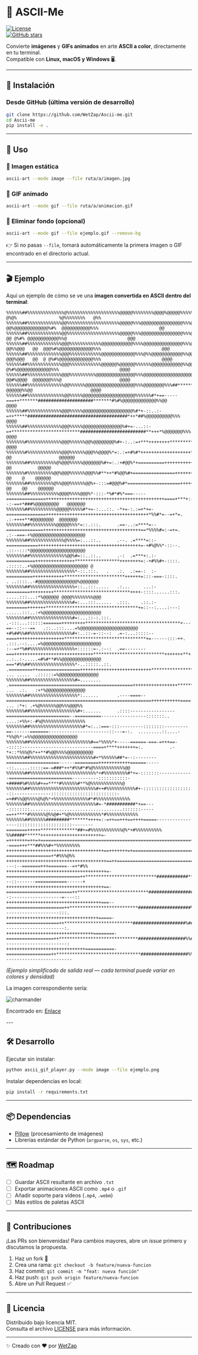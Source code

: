 # 🎨 ASCII-Me

[![License](https://img.shields.io/github/license/WetZap/Ascii-Me)](LICENSE)  
[![GitHub stars](https://img.shields.io/github/stars/WetZap/Ascii-Me?style=social)](https://github.com/WetZap/Ascii-Me/stargazers)  

Convierte **imágenes** y **GIFs animados** en arte **ASCII a color**, directamente en tu terminal.  
Compatible con **Linux, macOS y Windows** 🖥️.

---

## 🚀 Instalación

### Desde GitHub (última versión de desarrollo)
```bash
git clone https://github.com/WetZap/Ascii-me.git
cd Ascii-me
pip install -e .
```

---

## 📌 Uso

### 🔹 Imagen estática
```bash
ascii-art --mode image --file ruta/a/imagen.jpg
```

### 🔹 GIF animado
```bash
ascii-art --mode gif --file ruta/a/animacion.gif
```

### 🔹 Eliminar fondo (opcional)
```bash
ascii-art --mode gif --file ejemplo.gif --remove-bg
```

👉 Si no pasas `--file`, tomará automáticamente la primera imagen o GIF encontrado en el directorio actual.

---

## 🎬 Ejemplo

Aquí un ejemplo de cómo se ve una **imagen convertida en ASCII dentro del terminal**:

```
%%%%%%##%%%%%%%%%%%%%%@%%%%%%%%%%%%%%%%%%%%@@@@@%%%%%%%%@@@@%@@@@@%%%%%@@@@@@@@@@@@@@@@@%@@@%@@@@@@@@@@@%%%#%@@@@@@@@@@@@@%%% @%@%                %@%%%%%%%%   @%%
%%%%%%##%%%%%%%%%%%%%@@%%%%%%%%%%%%%%%%%%%%@@@@@%%%@@@@@@@@@@@@@@@@%%%@@@@@@@@@@@@@@@@@@  @@%@@@@@@@@@@@@@%#%  @@@@@@@@@@@%%%                       @@            
%%%%%%##%%%%%%%%%%%%%@@%%%%%%%%%%%%%%%%%%%%@@@@@%%%@@@@@@@@@@@@@@@@%%%@@@@@@@@@@@@@@@@@@@@@%%@@@@@@@@ @@ @%#% @@@@@@@@@@@@%%@                       @@@           
%%%%%%##%%%%%%%%%%%%%@@@%%%%%%%%%%%%@@@@@@@@@@@@%%%%@@@@@@@@@@@@@@@%%%@@@@@@@@@@@@@@@@@@ @@%%@@@   @@  @@@%#%@@@@@@@@@@@@@%%%                       @@@           
%%%%%%##%%%%%%%%%%%%%@@@%%%%%%%%%%%%@@@@@@@@@@@@@%%%@%%@@@@@@@@@@@@%%@@@@@@@@@@@@@@@@@@  @@@%@@@   @@  @ @%#%@@@@@@@@@@@@@%%%                       @@@@          
%%%%%%##%%%%%%%%%%%%%@@@%%%%%%%%%%%%@@@@@@%@@@@@@%%%%%%@@@@@@@@@@@@%%@@@@@@@@@@@@@@@@@@@@@@%%@@@@@@@@    @%#%@@@@@@@@@@@@@%%%                       @@@@          
%%%%%%##%%%%%%%%%%%%%@@@%%%%%%%%%%@@@@@@@@@@@@@@@%%%@@@@@@@@@@@@@@@@@@@@@@@@%%%%%%%%%%%%@@@%%@@@@@@@@@@@ @@#%@@@@  @@@@@@@%%%@                      @@@@          
%%%%%%##%%%%%%%%%%%%%%@@%%%%%%@@@@@@@@@@@@@@@@@@@%%%@@@@@@@@%%%##*******++++++++++++++**********###%%%@@@@@#%@@@@   @@@@@@%%@@                      @@@@          
%%%%%%##%%%%%%%%%%%%%%@@%%%%%@@@@@@@@@@@@@@@@@@@@%%%%%%#*+==-----===++*******#####################*******#%#%@@@@@@@@@@@@@%%@@                      @@@@          
%%%%%%##%%%%%%%%%%%%%@@@%%%%%@@@@@@@@@@@@@@@@@@@%#*+-::..:-=++*****######################################*++*##%@@@@@@@@@@%%%                       @@@@          
%%%%%%##%%%%%%%%%%%%%@@@%%%%%@@@@@@@@@@@@@@@%#+=-...::-=+**************************#########################**+++*%@@@@@@@%%%                       @@@@          
%%%%%%%#%%%%%%%%%%%%%@@@%%%%%%@@%@@@@@@@@%#+-:..:=+***++++++++**********************************************##***+=+#%@@@@%%%@                      @@@@          
%%%%%%%#%%%%%%%%%%%%%@@@%%%%%%@@@%%@@@@%*=:.:=+#%#*+++++++++++++++++++*********************************************+==+#@@%%%@ @@                  @@@@@@         
%%%%%%%##%%%%%%%%%%@%@@@%%%%%@@@@@@@%#+=:.:+#@@%*+==========+++++++++++++++******************************************+-:=*%%@@@@        @@          @@@@@         
%%%%%%%#%%%%%%%%%%@@%@@@%%%%%%@@@%%#**++*#%@@%#+================+++++++++++++++*******************************+*********+++*#%%%%@@     @@    @    @@@@@@         
%%%%%%%##%%%%%%%%%@%%@@@%%%%%%@@%+-:::=#@@@%#*====================++++++++++++++++***********************+++++++++++******++++++**%@   @@    @@    @@@@@@         
%%%%%%%##%%%%%%%%%%%@@@@%%%%@@@%*-:::-*%#*#%*===-----===============+++++++++++++++++++++++++++++++++++++++++++++====+***+:--:-==+*###%@@@@@@@@@   @@@@@@@        
%%%%%%%##%%%%%%%%%%@@@@@%%%%%#*+=-:...::. -*+=-:.:=+*+=-===============+++++++++++++++++++++++++++++++++++++++*%%#*=--=+*=.    .:-++++**#@@@@@@@@  @@@@@@@        
%%%%%%%##%%%%%%%%%%@@@@@%%%*=::.:::.      .==-..:=****=--==============+++++++++++++++++++++++++++++++++++++==*%%%%#=:-=+=.     .:--===-+%@@@@@@@@@@@@@@@@@@@@    
%%%%%%%##%%%%%%%%%%%%%@%%%%=:...::..      .--. .=****=::-============+++++++++++++++++++++++++++++++++++++++=-+#%@%%*-::--.      .::--:::*@@@@@@@@@@@@@@@@@@@@@   
%%%%%%%##%%%%%%%%%%%%%%@@%#=::..::..      .-:  .=***+:.:-===========+++++++++++++++*****************++++++++=:-+#%%#+-::::.      .:::::..+%@@@@@@@@@@@@@@@@@@@@@ @
%%%%%%%##%%%%%%%%%%%%%%%%%*-::.:::.   .   .:.  .:==-:  :-==========++++++++++++***********************++++++=:::-===-::::.     . ..::::..-#@@@@@@@@@@@@@@@%@@@@@@@
%%%%%%%##%%%%%%%%%%%%%%%%%+::..:::.....   .:...     ...:-=========+++++++++*****************************++++-::::......:::.   .....:::...:*%@@@@@@ @@@@%%%%%%%%@@@
%%%%%%%##%%%%%%%%%%%%%%%%#=:...:::......  .:::.    .::.:-========+++++++***********************************+=::--:....:---:   ......:::..:+%@@@@@@@@@@@@@@@@@@@@@@
%%%%%%%##%%%%%%%%%%%%%%%%#=:...::-:.:::.  .-:::...::::::=======+++++++++************************************+---==--::---==   .::..:::....=%@@@@@@@@@@@@@@@@@@@@@@
+#%##%%##%%%%%%%%%%%%%%%%#+:..::-=-::--:  .=-:...:::::--====++++++++++++++++++*******************************+=------:::-++.  .:::.--:....=%@@@@@@@@@@@@@@@@@@@@@@
:--=+*%##%%%%%%%%%%%%%%%%%+::::::=-.:--:  .==--------===++++++++++++++++++++++++++++++***************************+++++++**+.  ..:..:-.....=#%#**#%%@@@@@@@@@@@@@@@
===*#%%##%%%%%%%%%%%%%%%%%*-..:::::..::.  .=========++================+++++++++++++++++++++++++++*************************+:   ... .....  .::::::=%@@@@@@@@@@@@@@@
%%%%%%%##%%%%%%%%%%%%%%%%%#=........      .===============================================+++++++++++++++++***************+:        ...  .:.   :+*%@@@@@@@@@@@@@@@
%%%%%%%##%%%%%%%%%%%%%%%%%%*:......       .----====--=======================================================+++++++++++====:.        ... :*+: .+%@%%%%%%@@%%%@@@%%
%%%%%%%##%%%%%%%%%%%%%%%%%%#+:......      .::::-----------------========================--==========-----------------:::::::..      ....:+%%+:-#%@%%%%%%%%%%%%%%%%
%%%%%%%##%%%%%%%%%%%%%%%%%%%%#*=:..:===-:::---------::::::::---------==-------=======-----------------------::---=-:.  .........::....-*%%@%*:=%%@@@@@@@@@@@@@@@@@
%%%%%%%##%%%%%%%%%%%%%%%%%%%%%%%#==*%%%%*+-----======-===-=+++==--:::::---------------------------====+****+++++++=:.          .-*+::*%%%@%*++**#%@@%%%%@@@@@@@@@@
%%%%%%%##%%%%%%%%%%%%%%%%%%%%%%%%#+*%%%%%%##*=--:--------====================------=========++++++++++++======------::......:::::==-=###*++*#%%#*#%@%%%%%%%%%%%%@@
%%%%%%%##%%%%%%%%%%%%%%%%%%%%%%%%%*+#%%%%%%%%%#*+=-:::::::-------------========================----------:::::::::::-+#####%#%%%%#+==****#%%%%%%#**%@%%%%%%%%%%%%@
%%%%%%%##%%%%%%%%%%%%%%%%%%%%%%%%%#++#%%%%%%%%%%%#+-:::::::::::::::::::--::--------------:::::::::::::::::::::::::-=+##%%@@%%%%@%@%*+%%%%%%%%%%%%%#*#%%%%%%%%%%%%%
%%%%%%%##%%%%%%%%%%%%%%%%%%%%%%%%%#=-*###########*+==----::::::::...................................:::::::-----==++****#%%%%%%@%%@#+*%@%%%%%%%%%%%%*#%%%%%%%%%%%%
%%%%%%%##%%%%%%#########*******++++=:-=++==+++==++++=====-----------------:::::::::::::::::::::--------========+++++**************##+=#%%%%%%%%%%%%@%*+#%%%%%%%%%%
%%#####******+++++++++++++++++++++++=-=+++++++=++=+=========================================================++++++++********++=======--====+++***##%%%#+*%%%%%%%%%
+++++++++++++++++++++++++++++++++++++==+++++++=+=============================++++++++++++++++++++++++++++++++++++++++*********++=====-:-=================+*#%%%@%%
++++++++++++++++++++++++++++++++++++++==++=============================+++++************************###*****++++++++++++********+=----:--=======+++=======--=+*#%%
++++++++++++++++++++++++++++++++++++++=-============================++***************************############**++++++++++++*******=---::-------============------+
+++++++++++++++++++++++++++++++++++++==-=========================++***************************##################*+++++++++++++*****+=--:-------------------=----::
++++++++++++++++++++++++++++++++++++===--======================++**************************####################%##*+++++++++++++****+=-::---------------------:::.
+++++++++++++++++++++++++++++++++++=====-====================++**************************####################%#####*++++====++++++****=-:-----------------------:.
+++++++++++++++++++++++++++++++++========-==================++******************************##################%%#####*++++====++++++**+-:------------------------:
++++++++++++++++++++++++++++++===========-=================++********************************##################%%%#%%#**++++====+++++++:--------------------------
```

*(Ejemplo simplificado de salida real — cada terminal puede variar en colores y densidad)*

La imagen correspondiente sería: 
<div>
<img source = 'https://i.pinimg.com/736x/ef/f4/63/eff4638c5f39de96f910362ebfa7f087.jpg' alt=charmander >

  
Encontrado en: [Enlace](https://es.pinterest.com/pin/732820170656133937)
</div>
---

## 🛠 Desarrollo

Ejecutar sin instalar:
```bash
python ascii_gif_player.py --mode image --file ejemplo.png
```

Instalar dependencias en local:
```bash
pip install -r requirements.txt
```

---

## 📦 Dependencias
- [Pillow](https://pypi.org/project/Pillow/) (procesamiento de imágenes)
- Librerías estándar de Python (`argparse`, `os`, `sys`, etc.)

---

## 🗺️ Roadmap
- [ ] Guardar ASCII resultante en archivo `.txt`  
- [ ] Exportar animaciones ASCII como `.mp4` o `.gif`  
- [ ] Añadir soporte para vídeos (`.mp4`, `.webm`)  
- [ ] Más estilos de paletas ASCII  

---

## 🤝 Contribuciones
¡Las PRs son bienvenidas! Para cambios mayores, abre un *issue* primero y discutamos la propuesta.

1. Haz un fork 🍴  
2. Crea una rama: `git checkout -b feature/nueva-funcion`  
3. Haz commit: `git commit -m "feat: nueva función"`  
4. Haz push: `git push origin feature/nueva-funcion`  
5. Abre un Pull Request ✅  

---

## 📜 Licencia
Distribuido bajo licencia MIT.  
Consulta el archivo [LICENSE](LICENSE) para más información.

---

✨ Creado con ❤️ por [WetZap](https://github.com/WetZap)  
